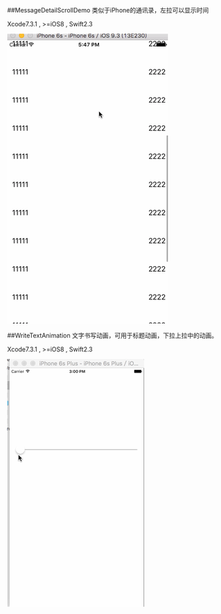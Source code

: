 ##MessageDetailScrollDemo
类似于iPhone的通讯录，左拉可以显示时间

Xcode7.3.1 ,  >=iOS8 , Swift2.3

![效果图](/MessageDetailScrollDemo/MessageDetailScrollDemo.gif)

##WriteTextAnimation
文字书写动画，可用于标题动画，下拉上拉中的动画。

Xcode7.3.1 ,  >=iOS8 , Swift2.3

![效果图](/WriteTextAnimation/WriteTextAnimation.gif)